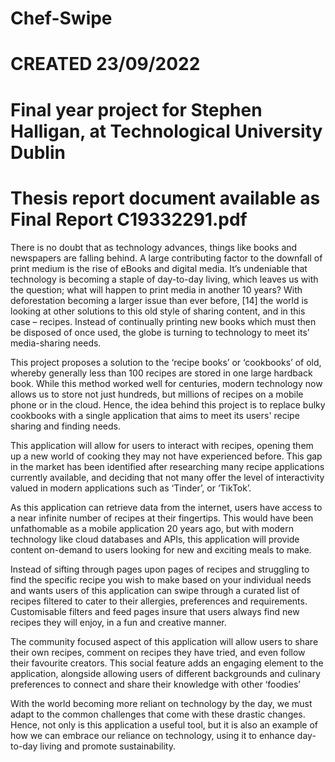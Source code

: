 # Chef-Swipe
# CREATED 23/09/2022
# Final year project for Stephen Halligan, at Technological University Dublin
# Thesis report document available as Final Report C19332291.pdf

There is no doubt that as technology advances, things like books and newspapers are falling behind. A large contributing factor to the downfall of print medium is the rise of eBooks and digital media. It’s undeniable that technology is becoming a staple of day-to-day living, which leaves us with the question; what will happen to print media in another 10 years? With deforestation becoming a larger issue than ever before, [14] the world is looking at other solutions to this old style of sharing content, and in this case – recipes. Instead of continually printing new books which must then be disposed of once used, the globe is turning to technology to meet its’ media-sharing needs.

This project proposes a solution to the ‘recipe books’ or ‘cookbooks’ of old, whereby generally less than 100 recipes are stored in one large hardback book. While this method worked well for centuries, modern technology now allows us to store not just hundreds, but millions of recipes on a mobile phone or in the cloud. Hence, the idea behind this project is to replace bulky cookbooks with a single application that aims to meet its users' recipe sharing and finding needs. 

This application will allow for users to interact with recipes, opening them up a new world of cooking they may not have experienced before. This gap in the market has been identified after researching many recipe applications currently available, and deciding that not many offer the level of interactivity valued in modern applications such as ‘Tinder’, or ‘TikTok’.

As this application can retrieve data from the internet, users have access to a near infinite number of recipes at their fingertips. This would have been unfathomable as a mobile application 20 years ago, but with modern technology like cloud databases and APIs, this application will provide content on-demand to users looking for new and exciting meals to make. 

Instead of sifting through pages upon pages of recipes and struggling to find the specific recipe you wish to make based on your individual needs and wants users of this application can swipe through a curated list of recipes filtered to cater to their allergies, preferences and requirements. Customisable filters and feed pages insure that users always find new recipes they will enjoy, in a fun and creative manner.

The community focused aspect of this application will allow users to share their own recipes, comment on recipes they have tried, and even follow their favourite creators. This social feature adds an engaging element to the application, alongside allowing users of different backgrounds and culinary preferences to connect and share their knowledge with other ‘foodies’

With the world becoming more reliant on technology by the day, we must adapt to the common challenges that come with these drastic changes. Hence, not only is this application a useful tool, but it is also an example of how we can embrace our reliance on technology, using it to enhance day-to-day living and promote sustainability.

